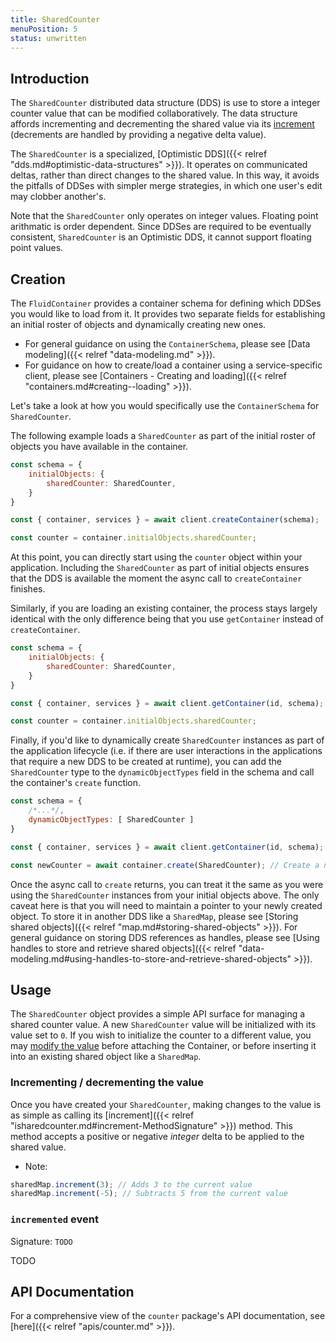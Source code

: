 ```yaml
---
title: SharedCounter
menuPosition: 5
status: unwritten
---
```


## Introduction

The `SharedCounter` distributed data structure (DDS) is use to store a integer counter value that can be modified collaboratively.
The data structure affords incrementing and decrementing the shared value via its [increment](method) (decrements are handled by providing a negative delta value).

The `SharedCounter` is a specialized, [Optimistic DDS]({{< relref "dds.md#optimistic-data-structures" >}}).
It operates on communicated deltas, rather than direct changes to the shared value.
In this way, it avoids the pitfalls of DDSes with simpler merge strategies, in which one user's edit may clobber another's.

Note that the `SharedCounter` only operates on integer values.
Floating point arithmatic is order dependent.
Since DDSes are required to be eventually consistent, `SharedCounter` is an Optimistic DDS, it cannot support floating point values.

## Creation

The `FluidContainer` provides a container schema for defining which DDSes you would like to load from it.
It provides two separate fields for establishing an initial roster of objects and dynamically creating new ones.

- For general guidance on using the `ContainerSchema`, please see [Data modeling]({{< relref "data-modeling.md" >}}).
- For guidance on how to create/load a container using a service-specific client, please see [Containers - Creating and loading]({{< relref "containers.md#creating--loading" >}}).

Let's take a look at how you would specifically use the `ContainerSchema` for `SharedCounter`.

The following example loads a `SharedCounter` as part of the initial roster of objects you have available in the container.

```javascript
const schema = {
    initialObjects: {
        sharedCounter: SharedCounter,
    }
}

const { container, services } = await client.createContainer(schema);

const counter = container.initialObjects.sharedCounter;
```

At this point, you can directly start using the `counter` object within your application.
Including the `SharedCounter` as part of initial objects ensures that the DDS is available the moment the async call to `createContainer` finishes.

Similarly, if you are loading an existing container, the process stays largely identical with the only difference being that you use `getContainer` instead of `createContainer`.

```javascript
const schema = {
    initialObjects: {
        sharedCounter: SharedCounter,
    }
}

const { container, services } = await client.getContainer(id, schema);

const counter = container.initialObjects.sharedCounter;
```

Finally, if you'd like to dynamically create `SharedCounter` instances as part of the application lifecycle (i.e. if there are user interactions in the applications that require a new DDS to be created at runtime), you can add the `SharedCounter` type to the `dynamicObjectTypes` field in the schema and call the container's `create` function.

```javascript
const schema = {
    /*...*/,
    dynamicObjectTypes: [ SharedCounter ]
}

const { container, services } = await client.getContainer(id, schema);

const newCounter = await container.create(SharedCounter); // Create a new SharedCounter
```

Once the async call to `create` returns, you can treat it the same as you were using the `SharedCounter` instances from your initial objects above.
The only caveat here is that you will need to maintain a pointer to your newly created object.
To store it in another DDS like a `SharedMap`, please see [Storing shared objects]({{< relref "map.md#storing-shared-objects" >}}).
For general guidance on storing DDS references as handles, please see [Using handles to store and retrieve shared objects]({{< relref "data-modeling.md#using-handles-to-store-and-retrieve-shared-objects" >}}).

## Usage

The `SharedCounter` object provides a simple API surface for managing a shared counter value.
A new `SharedCounter` value will be initialized with its value set to `0`.
If you wish to initialize the counter to a different value, you may [modify the value](#incrementing--decrementing-the-value) before attaching the Container, or before inserting it into an existing shared object like a `SharedMap`.

### Incrementing / decrementing the value

Once you have created your `SharedCounter`, making changes to the value is as simple as calling its [increment]({{< relref "isharedcounter.md#increment-MethodSignature" >}}) method.
This method accepts a positive or negative *integer* delta to be applied to the shared value.

- Note:

```javascript
sharedMap.increment(3); // Adds 3 to the current value
sharedMap.increment(-5); // Subtracts 5 from the current value
```

### `incremented` event

Signature: `TODO`

TODO

## API Documentation

For a comprehensive view of the `counter` package's API documentation, see [here]({{< relref "apis/counter.md" >}}).
